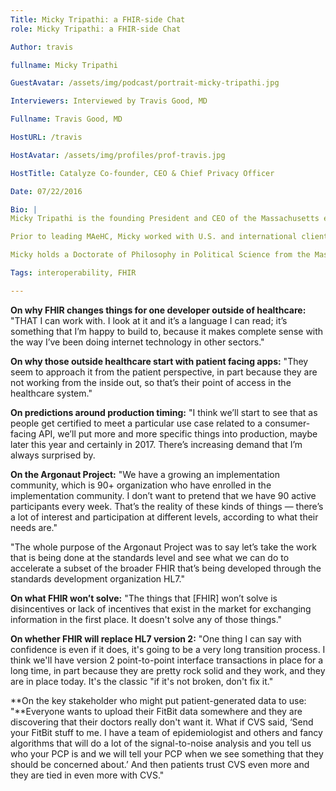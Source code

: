 ```yaml
---
Title: Micky Tripathi: a FHIR-side Chat
role: Micky Tripathi: a FHIR-side Chat

Author: travis

fullname: Micky Tripathi

GuestAvatar: /assets/img/podcast/portrait-micky-tripathi.jpg

Interviewers: Interviewed by Travis Good, MD

Fullname: Travis Good, MD

HostURL: /travis

HostAvatar: /assets/img/profiles/prof-travis.jpg

HostTitle: Catalyze Co-founder, CEO & Chief Privacy Officer

Date: 07/22/2016

Bio: |
Micky Tripathi is the founding President and CEO of the Massachusetts eHealth Collaborative. His activities range from policy guidance at the federal level, to collaborative strategic planning at the state and community levels, to implementation of health IT systems at the frontline of healthcare delivery.

Prior to leading MAeHC, Micky worked with U.S. and international clients as a Manager at the Boston Consulting Group, a leading strategy and management consulting firm. While at BCG, he served as the founding president and CEO of the Indiana Health Information Exchange, where he led the design and launch of one of the largest and most successful statewide laboratory results-delivery businesses in the country. Micky serves on a number of boards and steering committees, including the Argonaut Project, HL7 Advisory Council, the Board of Directors of the Sequoia Project, and previously served as the Chair of the eHealth Initiative Board of Directors.

Micky holds a Doctorate of Philosophy in Political Science from the Massachusetts Institute of Technology, a Masters in Public Policy from Harvard University John F. Kennedy School of Government, and a Bachelor’s in Political Science from Vassar College.

Tags: interoperability, FHIR

---
```

**On why FHIR changes things for one developer outside of healthcare:** "THAT I can work with. I look at it and it’s a language I can read; it’s something that I’m happy to build to, because it makes complete sense with the way I’ve been doing internet technology in other sectors."

**On why those outside healthcare start with patient facing apps:** "They seem to approach it from the patient perspective, in part because they are not working from the inside out, so that’s their point of access in the healthcare system."

**On predictions around production timing:** "I think we’ll start to see that as people get certified to meet a particular use case related to a consumer-facing API, we’ll put more and more specific things into production, maybe later this year and certainly in 2017. There’s increasing demand that I’m always surprised by.

**On the Argonaut Project:** "We have a growing an implementation community, which is 90+ organization who have enrolled in the implementation community. I don’t want to pretend that we have 90 active participants every week. That’s the reality of these kinds of things — there’s a lot of interest and participation at different levels, according to what their needs are."

"The whole purpose of the Argonaut Project was to say let’s take the work that is being done at the standards level and see what we can do to accelerate a subset of the broader FHIR that’s being developed through the standards development organization HL7."

**On what FHIR won’t solve:** "The things that [FHIR] won’t solve is disincentives or lack of incentives that exist in the market for exchanging information in the first place. It doesn't solve any of those things."

**On whether FHIR will replace HL7 version 2:** "One thing I can say with confidence is even if it does, it's going to be a very long transition process. I think we'll have version 2 point-to-point interface transactions in place for a long time, in part because they are pretty rock solid and they work, and they are in place today. It's the classic "if it's not broken, don't fix it."

**On the key stakeholder who might put patient-generated data to use:  "**Everyone wants to upload their FitBit data somewhere and they are discovering that their doctors really don't want it. What if CVS said, ‘Send your FitBit stuff to me. I have a team of epidemiologist and others and fancy algorithms that will do a lot of the signal-to-noise analysis and you tell us who your PCP is and we will tell your PCP when we see something that they should be concerned about.’ And then patients trust CVS even more and they are tied in even more with CVS."
